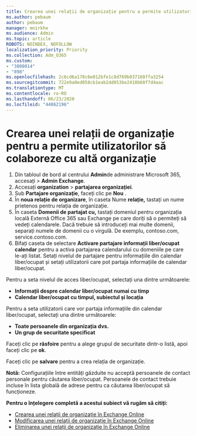 ```yaml
---
title: Crearea unei relații de organizație pentru a permite utilizatorilor să colaboreze cu altă organizație
ms.author: pebaum
author: pebaum
manager: mnirkhe
ms.audience: Admin
ms.topic: article
ROBOTS: NOINDEX, NOFOLLOW
localization_priority: Priority
ms.collection: Adm_O365
ms.custom:
- "3800014"
- "898"
ms.openlocfilehash: 2c6cd6a178c6e012bfe1c8d769b037168ffa3254
ms.sourcegitcommit: 722e9a0ed058cb1eab2dd053be2418b60f7d4aac
ms.translationtype: MT
ms.contentlocale: ro-RO
ms.lasthandoff: 06/23/2020
ms.locfileid: "44862196"
---
```

# <a name="create-an-organization-relationship-to-allow-your-users-to-collaborate-with-another-organization"></a>Crearea unei relații de organizație pentru a permite utilizatorilor să colaboreze cu altă organizație

1. Din tabloul de bord al centrului **Admin**de administrare Microsoft 365, accesați  >  **Admin Exchange**.
2. Accesați **organization**  >  **partajarea organizației**.
3. Sub **Partajare organizație**, faceți clic pe **Nou** .
4. În **noua relație de organizare**, în caseta Nume **relație,** tastați un nume prietenos pentru relația de organizație.
5. În caseta **Domenii de partajat cu,** tastați domeniul pentru organizația locală Externă Office 365 sau Exchange pe care doriți să o permiteți să vedeți calendarele. Dacă trebuie să introduceți mai multe domenii, separați numele de domenii cu o virgulă. De exemplu, contoso.com, service.contoso.com.
6. Bifați caseta de selectare **Activare partajare informații liber/ocupat calendar** pentru a activa partajarea calendarului cu domeniile pe care le-ați listat. Setați nivelul de partajare pentru informațiile din calendar liber/ocupat și setați utilizatorii care pot partaja informațiile de calendar liber/ocupat.  

Pentru a seta nivelul de acces liber/ocupat, selectați una dintre următoarele:

- **Informații despre calendar liber/ocupat numai cu timp**
- **Calendar liber/ocupat cu timpul, subiectul și locația**  

 Pentru a seta utilizatorii care vor partaja informațiile din calendar liber/ocupat, selectați una dintre următoarele:

- **Toate persoanele din organizația dvs.**
- **Un grup de securitate specificat**  

Faceți clic pe **răsfoire** pentru a alege grupul de securitate dintr-o listă, apoi faceți clic pe **ok**.

Faceți clic pe **salvare** pentru a crea relația de organizație.  

**Notă:** Configurațiile între entități găzduite nu acceptă persoanele de contact personale pentru căutarea liber/ocupat. Persoanele de contact trebuie incluse în lista globală de adrese pentru ca căutarea liber/ocupat să funcționeze.

**Pentru o înțelegere completă a acestui subiect vă rugăm să citiți:**

- [Crearea unei relații de organizație în Exchange Online](https://docs.microsoft.com/exchange/sharing/organization-relationships/create-an-organization-relationship)
- [Modificarea unei relații de organizație în Exchange Online](https://docs.microsoft.com/exchange/sharing/organization-relationships/modify-an-organization-relationship)
- [Eliminarea unei relații de organizație în Exchange Online](https://docs.microsoft.com/exchange/sharing/organization-relationships/remove-an-organization-relationship)
